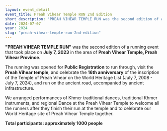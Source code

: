 ```yaml
---
layout: event_detail 
event_title: Preah Vihear Temple RUN 2nd Edition
short_description: "PREAH VIHEAR TEMPLE RUN was the second edition of a running event that took place on **July 7, 2023** in the area of **Preah Vihear Temple, Preah Vihear Province**."
date: 2024-07-07
year: 2024
slug: "preah-vihear-temple-run-2nd-edition"
---
```

 **"PREAH VIHEAR TEMPLE RUN"** was the second edition of a running event that took place on **July 7, 2023** in the area of **Preah Vihear Temple, Preah Vihear Province**.
 
The running was opened for **Public Registration** to run through, visit the **Preah Vihear temple**, and celebrate the **16th anniversary** of the inscription of the Temple of Preah Vihear on the World Heritage List (July 7, 2008 - July 7, 2024), and run on the ancient road, accompanied by ancient infrastructure.

We arranged performances of Khmer traditional dances, traditional Khmer instruments, and regional Dance at the Preah Vihear Temple to welcome all the runners after they finish their run at the temple and to celebrate our World Heritage site of Preah Vihear Temple together.

**Total participants: approximately 1000 people**
